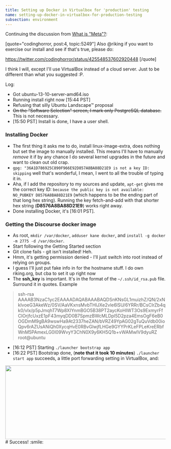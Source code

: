 ```yaml
---
title: Setting up Docker in Virtualbox for 'production' testing
name: setting-up-docker-in-virtualbox-for-production-testing
subsection: environment
---
```


Continuing the discussion from [What is "Meta"?](https://meta.discourse.org/t/what-is-meta/5249/4):

[quote="codinghorror, post:4, topic:5249"]
Also @riking if you want to exercise our install and see if that's true, please do:

https://twitter.com/codinghorror/status/425548537602920448
[/quote]

I think I will, except I'll use VirtualBox instead of a cloud server. Just to be different than what you suggested :P.

Log:

 - Got ubuntu-13-10-server-amd64.iso
 - Running install right now [15:44 PST]
 - Refusing that silly Ubuntu Landscape™ proposal
 - <strike>On the "Software Selection" screen, I mark only PostgreSQL database.</strike> This is not necessary.
 - [15:50 PST] Install is done, I have a user shell.

### Installing Docker
 - The first thing it asks me to do, install linux-image-extra, does nothing but set the image to manually installed. This means I'll have to manually *remove* it if by any chance I do several kernel upgrades in the future and want to clean out old crap.
 - `gpg: "36A1D786925C890F966E92D857A8BA88D21E9 is not a key ID: skipping` well that's wonderful, I mean, I went to all the trouble of typing it in.
 - Aha, if I add the repository to my sources and update, `apt-get` gives me the correct key ID: `because the public key is not available: NO_PUBKEY D8576A8BA88D21E9` (which happens to be the ending part of that long hex string). Running the key fetch-and-add with that shorter hex string (**D8576A8BA88D21E9**) works right away.
 - Done installing Docker, it's [16:01 PST].

### Getting the Discourse docker image
 - As root,  `mkdir /var/docker`, `adduser kane docker`, and `install -g docker -m 2775 -d /var/docker`.
 - Start following the Getting Started section
 - Git clone fails - git isn't installed! Heh.
 - Hmm, it's getting permission denied - I'll just switch into root instead of relying on groups.
 - I guess I'll just put fake info in for the hostname stuff. I do own riking.org, but cba to set it up right now
 - The **ssh_key** is important. It's in the format of the `~/.ssh/id_rsa.pub` file. Surround it in quotes. Example
>ssh-rsa AAAAB3NzaC1yc2EAAAADAQABAAABAQDSnKNsGL1muizhZ/QN/2xNkIvoeG3AkeWz/0SV/AaVKxnsMvbTHIJXe2vle6lSU/6YRRr/BCsCIrZb4qk0/vlx/p5pJmqhT7Wp8XIYnmBGO5B38PT2aycKoHIWT3Os9ExmyrFfClOrjfcUxzE1pF43myqDD0B7SpmzBWcMLDpl5D2pza4EmsOgF6eB0OGDmM9gBA9wswHa9At2337heZAN/bVRZ49YpAG02gTuQuVdb00ioQpv6rAZUsANiQh0XycqHvE0RBvGlwjfLHGe9GYYPrKLeFPLeKreERbfWnM5PAmexLG0I09WvyY3ChN0X9y6KH5Q1b+vWAMwIV9dyuRZ root@ubuntu

 - [16:12 PST] Starting `./launcher bootstrap app`
 - [16:22 PST] Bootstrap done, (**note that it took 10 minutes**) `./launcher start app` succeeds, a little port forwarding setting in VirtualBox, and:
<img src="/uploads/default/2970/4c9908522930bf17.png" width="690" height="231">
# Success! :smile:
